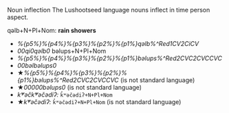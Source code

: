 Noun inflection
The Lushootseed language nouns inflect in time person aspect.









qəlb+N+Pl+Nom: **rain showers**
* *%{p5%}%{p4%}%{p3%}%{p2%}%{p1%}qəlb%^Red1CV2CiCV*
* *00qi0qəlb0*
bəlups+N+Pl+Nom
* *%{p5%}%{p4%}%{p3%}%{p2%}%{p1%}bəlups%^Red2CVC2CVCCVC*
* *00bəlbəlups0*
* ★*%{p5%}%{p4%}%{p3%}%{p2%}%{p1%}bəlups%^Red2CVC2CVCCVC* (is not standard language)
* ★*00000bəlups0* (is not standard language)
* *k̓ʷəčk̓ʷəčədiʔ:* `k̓ʷəčədiʔ+N+Pl+Nom`
* ★*k̓ʷəčədiʔ:* `k̓ʷəčədiʔ+N+Pl+Nom` (is not standard language)








